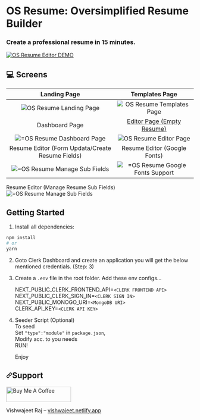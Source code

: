 # OS Resume: Oversimplified Resume Builder
### Create a professional resume in 15 minutes.

[![OS Resume Editor DEMO](https://img.youtube.com/vi/plFUCIFGOVc/0.jpg)](https://www.youtube.com/watch?v=plFUCIFGOVc)

## 💻 Screens 
Landing Page          |  Templates Page 
:-------------------------:|:-------------------------:
<img src="https://cdn.hashnode.com/res/hashnode/image/upload/v1626894875481/-qAU5ukz2.png" alt="OS Resume Landing Page"> | <img src="https://cdn.hashnode.com/res/hashnode/image/upload/v1626895094040/vzhgmLk5A.png" alt="OS Resume Templates Page">
Dashboard Page         |  <a href='https://www.youtube.com/watch?v=plFUCIFGOVc' target='_blank'>Editor Page (Empty Resume)</a>
<img src="https://cdn.hashnode.com/res/hashnode/image/upload/v1626898853868/ufXg8-gpK.png" alt="=OS Resume Dashboard Page"> | <img src="https://cdn.hashnode.com/res/hashnode/image/upload/v1626895188274/GJ6blsJV5.png" alt="OS Resume Editor Page">
Resume Editor (Form Updata/Create Resume Fields)         |  Resume Editor (Google Fonts)
<img src="https://cdn.hashnode.com/res/hashnode/image/upload/v1627115195301/EmvWtCSJBr.png" alt="=OS Resume Manage Sub Fields"> | <img src="https://cdn.hashnode.com/res/hashnode/image/upload/v1627115285248/q36qsMaY2.png" alt="=OS Resume Google Fonts Support">

Resume Editor (Manage Resume Sub Fields)
<img src="https://cdn.hashnode.com/res/hashnode/image/upload/v1627115172897/jWl6cpIVg.png" alt="=OS Resume Manage Sub Fields">
## Getting Started

1. Install all dependencies:

```bash
npm install
# or
yarn 
```
2. Goto Clerk Dashboard and create an application you will get the below mentioned credentials. (Step: 3)  

3. Create a `.env` file in the root folder.
    Add these env configs...

    NEXT_PUBLIC_CLERK_FRONTEND_API=`<CLERK FRONTEND API>`  
    NEXT_PUBLIC_CLERK_SIGN_IN=`<CLERK SIGN IN>`  
    NEXT_PUBLIC_MONOGO_URI=`<MongoDB URI>`    
    CLERK_API_KEY=`<CLERK API KEY>`  

4. Seeder Script (Optional)  
  To seed  
  Set `"type":"module"` in `package.json`,  
  Modify acc. to you needs  
  RUN!  

    Enjoy
    
<h2><a id="user-content-about" class="anchor" aria-hidden="true" href="#about"><svg class="octicon octicon-link" viewBox="0 0 16 16" version="1.1" width="16" height="16" aria-hidden="true"><path fill-rule="evenodd" d="M7.775 3.275a.75.75 0 001.06 1.06l1.25-1.25a2 2 0 112.83 2.83l-2.5 2.5a2 2 0 01-2.83 0 .75.75 0 00-1.06 1.06 3.5 3.5 0 004.95 0l2.5-2.5a3.5 3.5 0 00-4.95-4.95l-1.25 1.25zm-4.69 9.64a2 2 0 010-2.83l2.5-2.5a2 2 0 012.83 0 .75.75 0 001.06-1.06 3.5 3.5 0 00-4.95 0l-2.5 2.5a3.5 3.5 0 004.95 4.95l1.25-1.25a.75.75 0 00-1.06-1.06l-1.25 1.25a2 2 0 01-2.83 0z"></path></svg></a>Support</h2>

<a href="https://www.buymeacoffee.com/vishwajeetraj11" target="_blank"><img src="https://cdn.buymeacoffee.com/buttons/default-orange.png" alt="Buy Me A Coffee" height="41" width="174"></a>

<p>Vishwajeet Raj – <a href="https://vishwajeet.netlify.app" rel="nofollow">vishwajeet.netlify.app</a></p>
